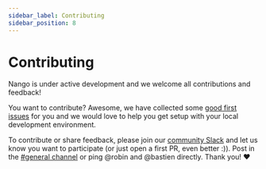 ```yaml
---
sidebar_label: Contributing
sidebar_position: 8
---
```


# Contributing

Nango is under active development and we welcome all contributions and feedback!

You want to contribute? Awesome, we have collected some [good first issues](https://github.com/NangoHQ/nango/issues?q=is%3Aissue+is%3Aopen+label%3A%22good+first+issue%22) for you and we would love to help you get setup with your local development environment.

To contribute or share feedback, please join our [community Slack](https://nango.dev/slack) and let us know you want to participate (or just open a first PR, even better :)). Post in the [#general channel](https://nango-community.slack.com/archives/C03QBHSMPUM) or ping @robin and @bastien directly.  Thank you! ❤️
